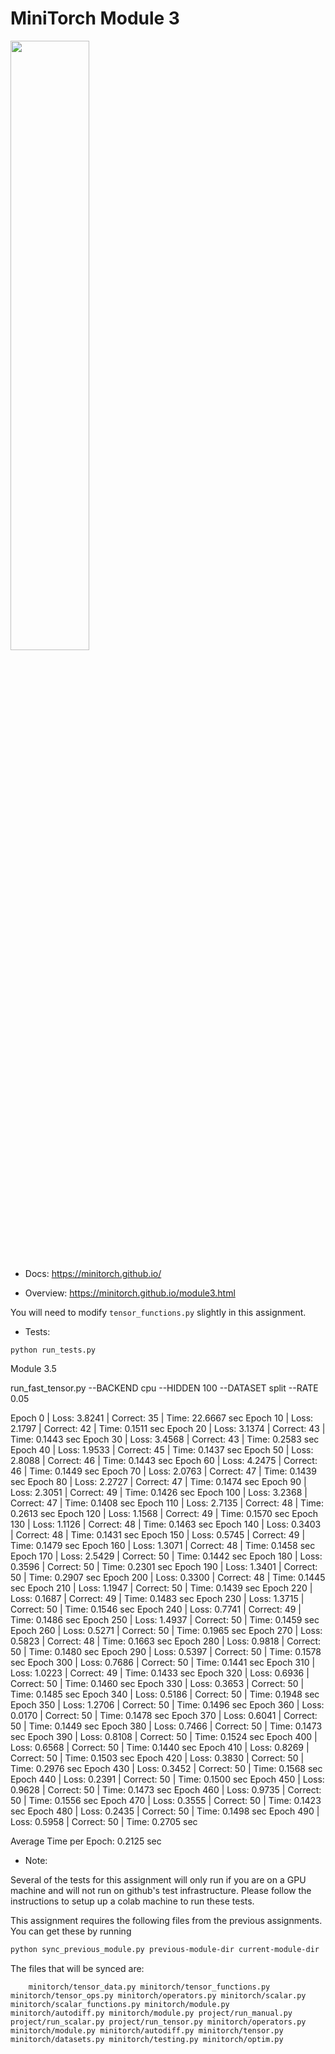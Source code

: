 # MiniTorch Module 3

<img src="https://minitorch.github.io/minitorch.svg" width="50%">

* Docs: https://minitorch.github.io/

* Overview: https://minitorch.github.io/module3.html


You will need to modify `tensor_functions.py` slightly in this assignment.

* Tests:

```
python run_tests.py
```

Module 3.5

run_fast_tensor.py --BACKEND cpu --HIDDEN 100 --DATASET split --RATE 0.05

Epoch 0 | Loss: 3.8241 | Correct: 35 | Time: 22.6667 sec
Epoch 10 | Loss: 2.1797 | Correct: 42 | Time: 0.1511 sec
Epoch 20 | Loss: 3.1374 | Correct: 43 | Time: 0.1443 sec
Epoch 30 | Loss: 3.4568 | Correct: 43 | Time: 0.2583 sec
Epoch 40 | Loss: 1.9533 | Correct: 45 | Time: 0.1437 sec
Epoch 50 | Loss: 2.8088 | Correct: 46 | Time: 0.1443 sec
Epoch 60 | Loss: 4.2475 | Correct: 46 | Time: 0.1449 sec
Epoch 70 | Loss: 2.0763 | Correct: 47 | Time: 0.1439 sec
Epoch 80 | Loss: 2.2727 | Correct: 47 | Time: 0.1474 sec
Epoch 90 | Loss: 2.3051 | Correct: 49 | Time: 0.1426 sec
Epoch 100 | Loss: 3.2368 | Correct: 47 | Time: 0.1408 sec
Epoch 110 | Loss: 2.7135 | Correct: 48 | Time: 0.2613 sec
Epoch 120 | Loss: 1.1568 | Correct: 49 | Time: 0.1570 sec
Epoch 130 | Loss: 1.1126 | Correct: 48 | Time: 0.1463 sec
Epoch 140 | Loss: 0.3403 | Correct: 48 | Time: 0.1431 sec
Epoch 150 | Loss: 0.5745 | Correct: 49 | Time: 0.1479 sec
Epoch 160 | Loss: 1.3071 | Correct: 48 | Time: 0.1458 sec
Epoch 170 | Loss: 2.5429 | Correct: 50 | Time: 0.1442 sec
Epoch 180 | Loss: 0.3596 | Correct: 50 | Time: 0.2301 sec
Epoch 190 | Loss: 1.3401 | Correct: 50 | Time: 0.2907 sec
Epoch 200 | Loss: 0.3300 | Correct: 48 | Time: 0.1445 sec
Epoch 210 | Loss: 1.1947 | Correct: 50 | Time: 0.1439 sec
Epoch 220 | Loss: 0.1687 | Correct: 49 | Time: 0.1483 sec
Epoch 230 | Loss: 1.3715 | Correct: 50 | Time: 0.1546 sec
Epoch 240 | Loss: 0.7741 | Correct: 49 | Time: 0.1486 sec
Epoch 250 | Loss: 1.4937 | Correct: 50 | Time: 0.1459 sec
Epoch 260 | Loss: 0.5271 | Correct: 50 | Time: 0.1965 sec
Epoch 270 | Loss: 0.5823 | Correct: 48 | Time: 0.1663 sec
Epoch 280 | Loss: 0.9818 | Correct: 50 | Time: 0.1480 sec
Epoch 290 | Loss: 0.5397 | Correct: 50 | Time: 0.1578 sec
Epoch 300 | Loss: 0.7686 | Correct: 50 | Time: 0.1441 sec
Epoch 310 | Loss: 1.0223 | Correct: 49 | Time: 0.1433 sec
Epoch 320 | Loss: 0.6936 | Correct: 50 | Time: 0.1460 sec
Epoch 330 | Loss: 0.3653 | Correct: 50 | Time: 0.1485 sec
Epoch 340 | Loss: 0.5186 | Correct: 50 | Time: 0.1948 sec
Epoch 350 | Loss: 1.2706 | Correct: 50 | Time: 0.1496 sec
Epoch 360 | Loss: 0.0170 | Correct: 50 | Time: 0.1478 sec
Epoch 370 | Loss: 0.6041 | Correct: 50 | Time: 0.1449 sec
Epoch 380 | Loss: 0.7466 | Correct: 50 | Time: 0.1473 sec
Epoch 390 | Loss: 0.8108 | Correct: 50 | Time: 0.1524 sec
Epoch 400 | Loss: 0.6568 | Correct: 50 | Time: 0.1440 sec
Epoch 410 | Loss: 0.8269 | Correct: 50 | Time: 0.1503 sec
Epoch 420 | Loss: 0.3830 | Correct: 50 | Time: 0.2976 sec
Epoch 430 | Loss: 0.3452 | Correct: 50 | Time: 0.1568 sec
Epoch 440 | Loss: 0.2391 | Correct: 50 | Time: 0.1500 sec
Epoch 450 | Loss: 0.9628 | Correct: 50 | Time: 0.1473 sec
Epoch 460 | Loss: 0.9735 | Correct: 50 | Time: 0.1556 sec
Epoch 470 | Loss: 0.3555 | Correct: 50 | Time: 0.1423 sec
Epoch 480 | Loss: 0.2435 | Correct: 50 | Time: 0.1498 sec
Epoch 490 | Loss: 0.5958 | Correct: 50 | Time: 0.2705 sec

Average Time per Epoch: 0.2125 sec

* Note:

Several of the tests for this assignment will only run if you are on a GPU machine and will not
run on github's test infrastructure. Please follow the instructions to setup up a colab machine
to run these tests.

This assignment requires the following files from the previous assignments. You can get these by running

```bash
python sync_previous_module.py previous-module-dir current-module-dir
```

The files that will be synced are:

        minitorch/tensor_data.py minitorch/tensor_functions.py minitorch/tensor_ops.py minitorch/operators.py minitorch/scalar.py minitorch/scalar_functions.py minitorch/module.py minitorch/autodiff.py minitorch/module.py project/run_manual.py project/run_scalar.py project/run_tensor.py minitorch/operators.py minitorch/module.py minitorch/autodiff.py minitorch/tensor.py minitorch/datasets.py minitorch/testing.py minitorch/optim.py